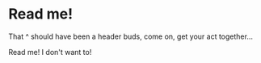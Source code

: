 
# Read me!

That ^ should have been a header buds, come on, get your act together...

Read me!
I don't want to!
